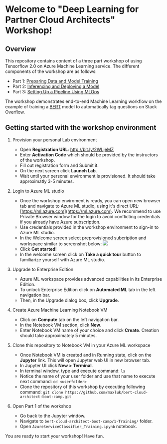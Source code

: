 # Welcome to "Deep Learning for Partner Cloud Architects" Workshop!

<!-- 
Guidelines on README format: https://review.docs.microsoft.com/help/onboard/admin/samples/concepts/readme-template?branch=master

Guidance on onboarding samples to docs.microsoft.com/samples: https://review.docs.microsoft.com/help/onboard/admin/samples/process/onboarding?branch=master

Taxonomies for products and languages: https://review.docs.microsoft.com/new-hope/information-architecture/metadata/taxonomies?branch=master
-->

## Overview 
This repository contains content of a three part workshop of using Tensorflow 2.0 on Azure Machine Learning service. The different components of the workshop are as follows:

- Part 1: [Preparing Data and Model Training](https://github.com/microsoft/bert-stack-overflow/blob/master/1-Training/AzureServiceClassifier_Training.ipynb)
- Part 2: [Inferencing and Deploying a Model](https://github.com/microsoft/bert-stack-overflow/blob/master/2-Inferencing/AzureServiceClassifier_Inferencing.ipynb)
- Part 3: [Setting Up a Pipeline Using MLOps](https://github.com/microsoft/bert-stack-overflow/tree/master/3-ML-Ops)

The workshop demonstrates end-to-end Machine Learning workflow on the example of training a [BERT](https://arxiv.org/pdf/1810.04805.pdf) model to automatically tag questions on Stack Overflow.


## Getting started with the workshop environment

1. Provision your personal Lab environment

    * Open **Registration URL**: http://bit.ly/2WLjeMZ
    * Enter **Activation Code** which should be provided by the instructors of the workshop.
    * Fill out registration form and Submit it.
    * On the next screen click **Launch Lab**.
    * Wait until your personal environment is provisioned. It should take approximatly 3-5 minutes.

2. Login to Azure ML studio

    * Once the workshop enviroment is ready, you can open new browser tab and navigate to Azure ML studio, using it's direct URL: [https://ml.azure.com](https://ml.azure.com). We recommend to use Private Browser window for the login to avoid conflicting credentials if you already have Azure subscription.
    * Use credentials provided in the workshop environment to sign-in to Azure ML studio.
    * In the Welcome screen select preprovisioned subcription and workspace similar to screenshot below:
    ![](1-Training/images/studio-sign-in.png)
    * Click **Get started**!
    * In the welcome screen click on **Take a quick tour** button to familiarize yourself with Azure ML studio.

3. Upgrade to Enterprise Edition

    * Azure ML workspace provides advanced capabilities in its Enterprise Edition.
    * To unlock Enterprise Edition click on **Automated ML** tab in the left navigation bar.
    * Then, in the Upgrade dialog box, click **Upgrade**.

4. Create Azure Machine Learning Notebook VM

    * Click on **Compute** tab on the left navigation bar.
    * In the Notebook VM section, click **New**.
    * Enter Notebook VM name of your choice and click **Create**. Creation should take approximately 5 minutes.

5. Clone this repository to Notebook VM in your Azure ML workspace

    * Once Notebook VM is created and in Running state, click on the **Jupyter** link. This will open Jupyter web UI in new browser tab.
    * In Jupyter UI click **New > Terminal**.
    * In terminal window, type and execute command: `ls`
    * Notice the name of your user folder and use that name to execute next command: `cd <userfolder>`
    * Clone the repository of this workshop by executing following command: `git clone https://github.com/maxluk/bert-cloud-architect-boot-camp.git`

5. Open Part 1 of the workshop

    * Go back to the Jupyter window.
    * Navigate to `bert-cloud-architect-boot-camp/1-Training/` folder.
    * Open `AzureServiceClassifier_Training.ipynb` notebook.

You are ready to start your workshop! Have fun.
